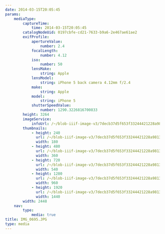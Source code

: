 ```yaml
---
date: 2014-03-15T20:05:45
params:
    mediaType:
        captureTime:
            time: 2014-03-15T20:05:45
        catalogNodeUid: 0197cbfe-cd21-7633-b9a6-2e467ae61ae2
        exifProfile:
            apertureValue:
                number: 2.4
            focalLength:
                number: 4.12
            iso:
                number: 50
            lensMake:
                string: Apple
            lensModel:
                string: iPhone 5 back camera 4.12mm f/2.4
            make:
                string: Apple
            model:
                string: iPhone 5
            shutterSpeedValue:
                number: 1290.3226816700833
        height: 3264
        imageService:
            infoUrl: /~/blob-iiif-image-v3/7decb37d5f653f33244421228a981366cf3e8ed84a79238e4d02f92070b90c14/info.json
        thumbnails:
            - height: 240
              url: /~/blob-iiif-image-v3/7decb37d5f653f33244421228a981366cf3e8ed84a79238e4d02f92070b90c14/full/180%2C240/0/default.jpg
              width: 180
            - height: 480
              url: /~/blob-iiif-image-v3/7decb37d5f653f33244421228a981366cf3e8ed84a79238e4d02f92070b90c14/full/360%2C480/0/default.jpg
              width: 360
            - height: 720
              url: /~/blob-iiif-image-v3/7decb37d5f653f33244421228a981366cf3e8ed84a79238e4d02f92070b90c14/full/540%2C720/0/default.jpg
              width: 540
            - height: 1280
              url: /~/blob-iiif-image-v3/7decb37d5f653f33244421228a981366cf3e8ed84a79238e4d02f92070b90c14/full/960%2C1280/0/default.jpg
              width: 960
            - height: 1920
              url: /~/blob-iiif-image-v3/7decb37d5f653f33244421228a981366cf3e8ed84a79238e4d02f92070b90c14/full/1440%2C1920/0/default.jpg
              width: 1440
        width: 2448
    nav:
        type:
            media: true
title: IMG_0695.JPG
type: media
---
```

